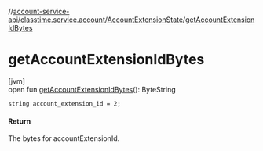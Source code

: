 //[account-service-api](../../../index.md)/[classtime.service.account](../index.md)/[AccountExtensionState](index.md)/[getAccountExtensionIdBytes](get-account-extension-id-bytes.md)

# getAccountExtensionIdBytes

[jvm]\
open fun [getAccountExtensionIdBytes](get-account-extension-id-bytes.md)(): ByteString

`string account_extension_id = 2;`

#### Return

The bytes for accountExtensionId.
